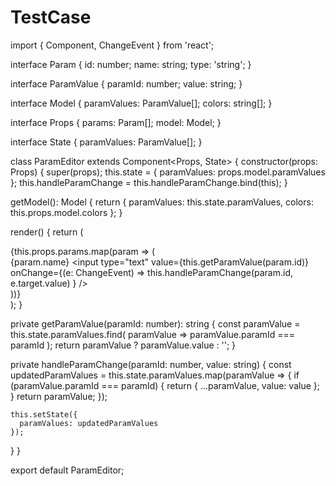 # TestCase

import { Component, ChangeEvent } from 'react';

interface Param {
  id: number;
  name: string;
  type: 'string';
}

interface ParamValue {
  paramId: number;
  value: string;
}

interface Model {
  paramValues: ParamValue[];
  colors: string[];
}

interface Props {
  params: Param[];
  model: Model;
}

interface State {
  paramValues: ParamValue[];
}

class ParamEditor extends Component<Props, State> {
  constructor(props: Props) {
    super(props);
    this.state = {
      paramValues: props.model.paramValues
    };
    this.handleParamChange = this.handleParamChange.bind(this);
  }

  getModel(): Model {
    return {
      paramValues: this.state.paramValues,
      colors: this.props.model.colors
    };
  }

  render() {
    return (
      <div>
        {this.props.params.map(param => (
          <div key={param.id}>
            <label>{param.name}</label>
            <input
              type="text"
              value={this.getParamValue(param.id)}
              onChange={(e: ChangeEvent<HTMLInputElement>) =>
                this.handleParamChange(param.id, e.target.value)
              }
            />
          </div>
        ))}
      </div>
    );
  }

  private getParamValue(paramId: number): string {
    const paramValue = this.state.paramValues.find(
      paramValue => paramValue.paramId === paramId
    );
    return paramValue ? paramValue.value : '';
  }

  private handleParamChange(paramId: number, value: string) {
    const updatedParamValues = this.state.paramValues.map(paramValue => {
      if (paramValue.paramId === paramId) {
        return { ...paramValue, value: value };
      }
      return paramValue;
    });

    this.setState({
      paramValues: updatedParamValues
    });
  }
}

export default ParamEditor;
